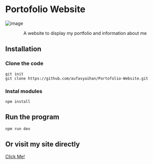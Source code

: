 # Portofolio Website

![image](https://github.com/aufasyaihan/Portofolio-Website/assets/90436215/de641886-c2f9-403d-bc22-7b16b9639da2)

<p align=center>A website to display my portfolio and information about me</p>

## Installation
### Clone the code
```
git init
git clone https://github.com/aufasyaihan/Portofolio-Website.git
```
### Instal modules
```
npm install
```

## Run the program
```
npm run dev
```

## Or visit my site directly
<a href="https://aufa-azzahidi.vercel.app" target="_blank">Click Me!</a>

